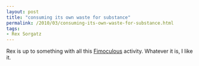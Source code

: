 ```yaml
---
layout: post
title: "consuming its own waste for substance"
permalink: /2010/03/consuming-its-own-waste-for-substance.html
tags:
- Rex Sorgatz
---
```


Rex is up to something with all this [Fimoculous](http://www.fimoculous.com/) activity. Whatever it is, I like it.


